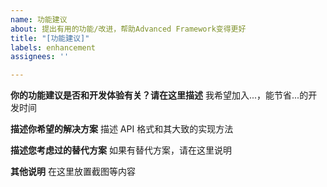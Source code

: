 ```yaml
---
name: 功能建议
about: 提出有用的功能/改进，帮助Advanced Framework变得更好
title: "[功能建议]"
labels: enhancement
assignees: ''

---
```


**你的功能建议是否和开发体验有关？请在这里描述**
我希望加入...，能节省...的开发时间

**描述你希望的解决方案**
描述 API 格式和其大致的实现方法

**描述您考虑过的替代方案**
如果有替代方案，请在这里说明

**其他说明**
在这里放置截图等内容
